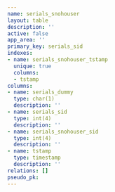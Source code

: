 ```yaml
---
name: serials_snohouser
layout: table
description: ''
active: false
app_area: ''
primary_key: serials_sid
indexes:
- name: serials_snohouser_tstamp
  unique: true
  columns:
  - tstamp
columns:
- name: serials_dummy
  type: char(1)
  description: ''
- name: serials_sid
  type: int(4)
  description: ''
- name: serials_snohouser_sid
  type: int(4)
  description: ''
- name: tstamp
  type: timestamp
  description: ''
relations: []
pseudo_pk: 
---
```


